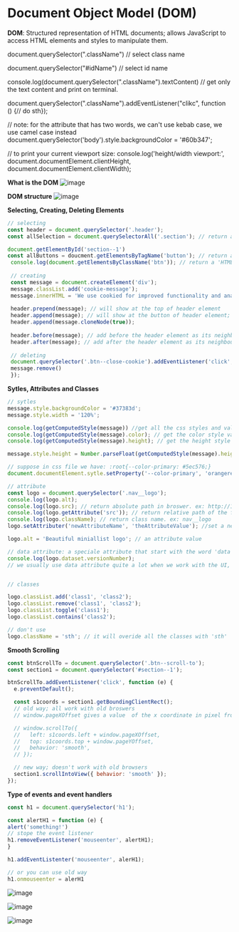 # Document Object Model (DOM)

**DOM**: Structured representation of HTML documents; allows JavaScript to access HTML elements and styles to manipulate them.

document.querySelector(".className") // select class name

document.querySelector("#idName") // select id name

console.log(document.querySelector(".className").textContent) // get only the text content and print on terminal.

document.querySelector(".className").addEventListener("clikc", function () {// do sth});

// note: for the attribute that has two words, we can't use kebab case, we use camel case instead
document.querySelector('body').style.backgroundColor = '#60b347';

// to print your current viewport size:
console.log('height/width viewport:', document.documentElement.clientHeight, document.documentElement.clientWidth);

**What is the DOM**
![image](https://user-images.githubusercontent.com/77439221/188302187-c56b6f70-457a-4cba-bbb1-197db2725a16.png)

**DOM structure**
![image](https://user-images.githubusercontent.com/77439221/188302388-c36ddb85-796e-4bcc-b52e-e122d45abec6.png)

**Selecting, Creating, Deleting Elements**
````JavaScript
// selecting
const header = document.querySelector('.header');
const allSelection = document.querySelectorAll('.section'); // return a node list; this list won't change in a live time when we delete an element inside

document.getElementById('section--1') 
const allButtons = doucment.getElementsByTagName('button'); // return a 'HTML collection' list; this list different from node list. this list will change in a live time when we delete an element inside
 console.log(document.getElementsByClassName('btn')); // return a 'HTML collection' list
 
 // creating
 const message = document.createElement('div');
 message.classList.add('cookie-message');
 message.innerHTML = 'We use cookied for improved functionality and analytics. <button class="btn btn--close-cookie">Got it!<button>';
 
 header.prepend(message); // will show at the top of header element
 header.append(message); // will show at the button of header element; note: the message element can appear at one place only. to make it appears at the frist and last of the header at the same time we use:
 header.append(message.cloneNode(true));
 
 header.before(message); // add before the header element as its neighbour 
 header.after(message); // add after the header element as its neighbour 
 
 // deleting 
 document.querySelector('.btn--close-cookie').addEventListener('click', function () {
 message.remove()
 });

````

**Sytles, Attributes and Classes**
````JavaScript
// sytles
message.style.backgroundColor = '#37383d';
message.style.width = '120%';

console.log(getComputedStyle(message)) //get all the css styles and value
console.log(getComputedStyle(message).color); // get the color style value from this element
console.log(getComputedStyle(message).height); // get the height style value from this element

message.style.height = Number.parseFloat(getComputedStyle(message).height, 10) +  30 + 'px';

// suppose in css file we have: :root{--color-primary: #5ec576;}
document.documentElement.sytle.setProperty('--color-primary', 'orangered');

// attribute
const logo = document.querySelector('.nav__logo');
console.log(logo.alt);
console.log(logo.src); // return absolute path in broswer. ex: http://127.0.0.1:8080/img/logo.png
console.log(logo.getAttribute('src')); // return relative path of the file in the directory. ex: img/logo.png
console.log(logo.className); // return class name. ex: nav__logo
logo.setAttributer('newAttributeName', 'theAttributeValue'); //set a new attribute to an element. ex: <img src='img/logo.png', newAttributeName='theAttributeValue'>

logo.alt = 'Beautiful miniallist logo'; // an attribute value

// data attribute: a speciale attribute that start with the word 'data', for example, data-version-number='3.0'; it is stored in dataset object
console.log(logo.dataset.versionNumber);
// we usually use data attribute quite a lot when we work with the UI, especially when we need to store a data in the user interface (html code). 


// classes 

logo.classList.add('class1', 'class2');
logo.classList.remove('class1', 'class2');
logo.classList.toggle('class1');
logo.classList.contains('class2');

// don't use
logo.className = 'sth'; // it will overide all the classes with 'sth'

````

**Smooth Scrolling**
````JavaScript
const btnScrollTo = document.querySelector('.btn--scroll-to');
const section1 = document.querySelector('#section--1');

btnScrollTo.addEventListener('click', function (e) {
  e.preventDefault();

  const s1coords = section1.getBoundingClientRect();
  // old way; all work with old broswers
  // window.pageXOffset gives a value  of the x coordinate in pixel from the very top of the website to the very top of the viewport

  // window.scrollTo({
  //   left: s1coords.left + window.pageXOffset,
  //   top: s1coords.top + window.pageYOffset,
  //   behavior: 'smooth',
  // });

  // new way; doesn't work with old browsers
  section1.scrollIntoView({ behavior: 'smooth' });
});

````

**Type of events and event handlers**
````JavaScript
const h1 = document.querySelector('h1');

const alertH1 = function (e) {
alert('something!')
// stope the event listener
h1.removeEventListener('mouseenter', alertH1);
}

h1.addEventListenter('mouseenter', alerH1);

// or you can use old way
h1.onmouseenter = alerH1

````
![image](https://user-images.githubusercontent.com/77439221/188308637-d3806ccf-481a-4130-b03f-fc64997a702c.png)


![image](https://user-images.githubusercontent.com/77439221/189520475-8283bf36-03ba-48f0-8ad4-41b7112acdb0.png)

![image](https://user-images.githubusercontent.com/77439221/189520597-20a81a46-103b-4e7e-bc6b-146249c25c86.png)



